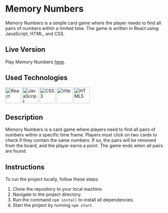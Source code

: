 # Memory Numbers

Memory Numbers is a simple card game where the player needs to find all pairs of numbers within a limited time. The game is written in React using JavaScript, HTML, and CSS.

## Live Version

Play Memory Numbers [here](https://memorynumbers.netlify.app/).

## Used Technologies

 <img src="https://user-images.githubusercontent.com/25181517/183897015-94a058a6-b86e-4e42-a37f-bf92061753e5.png" alt="React" width="50" height="50"> <img src="https://user-images.githubusercontent.com/25181517/117447155-6a868a00-af3d-11eb-9cfe-245df15c9f3f.png" alt="JavaScript" width="50" height="50">  <img src="https://github.com/marwin1991/profile-technology-icons/assets/62091613/b40892ef-efb8-4b0e-a6b5-d1cfc2f3fc35" alt="CSS3" width="50" height="50"> <img src="https://user-images.githubusercontent.com/25181517/183898674-75a4a1b1-f960-4ea9-abcb-637170a00a75.png" alt="Vite" width="50" height="50">
<img src="https://user-images.githubusercontent.com/25181517/192158954-f88b5814-d510-4564-b285-dff7d6400dad.png" alt="HTML5" width="50" height="50">

## Description

Memory Numbers is a card game where players need to find all pairs of numbers within a specific time frame. Players must click on two cards to check if they contain the same numbers. If so, the pairs will be removed from the board, and the player earns a point. The game ends when all pairs are found.

## Instructions

To run the project locally, follow these steps:
1. Clone the repository to your local machine.
2. Navigate to the project directory.
3. Run the command `npm install` to install all dependencies.
4. Start the project by running `npm start`.
